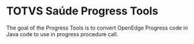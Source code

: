 TOTVS Saúde Progress Tools
==========================

The goal of the Progress Tools is to convert OpenEdge Progress code in Java code to use in progress procedure call.